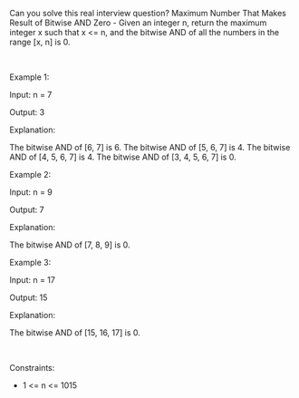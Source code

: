 Can you solve this real interview question? Maximum Number That Makes Result of Bitwise AND Zero - Given an integer n, return the maximum integer x such that x <= n, and the bitwise AND of all the numbers in the range [x, n] is 0.

 

Example 1:

Input: n = 7

Output: 3

Explanation:

The bitwise AND of [6, 7] is 6.
The bitwise AND of [5, 6, 7] is 4.
The bitwise AND of [4, 5, 6, 7] is 4.
The bitwise AND of [3, 4, 5, 6, 7] is 0.

Example 2:

Input: n = 9

Output: 7

Explanation:

The bitwise AND of [7, 8, 9] is 0.

Example 3:

Input: n = 17

Output: 15

Explanation:

The bitwise AND of [15, 16, 17] is 0.

 

Constraints:

 * 1 <= n <= 1015